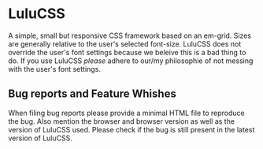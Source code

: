# LuluCSS

A simple, small but responsive CSS framework based on an em-grid. Sizes are generally relative to the user's
selected font-size. LuluCSS does not override the user's font settings because we beleive this is a bad thing to do.
If you use LuluCSS *please* adhere to our/my philosophie of not messing with the user's font settings. 

## Bug reports and Feature Whishes

When filing bug reports please provide a minimal HTML file to reproduce the bug. Also mention the 
browser and browser version as well as the version of LuluCSS used. Please check if the bug is still
present in the latest version of LuluCSS.
